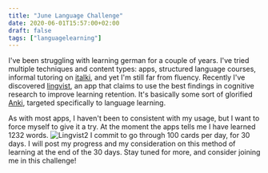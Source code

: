 ```yaml
---
title: "June Language Challenge"
date: 2020-06-01T15:57:00+02:00
draft: false
tags: ["languagelearning"]
---
```


I've been struggling with learning german for a couple of years.
I've tried multiple techniques and content types: apps, structured language courses, informal tutoring on [italki](https://www.italki.com/),
and yet I'm still far from fluency. Recently I've discovered [lingvist](https://lingvist.com), an app that claims to use the
best findings in cognitive research to improve learning retention.
It's basically some sort of glorified [Anki](https://apps.ankiweb.net/), targeted
specifically to language learning.
<!--more-->
As with most apps, I haven't been to consistent with my usage, but I want to force myself to give it a try.
At the moment the apps tells me I have learned 1232 words.
![Lingvist2](/images/lingvist2.png)
I commit to go through 100 cards per day, for 30 days. I will post my progress and my consideration on this method of learning at the end of
the 30 days. Stay tuned for more, and consider joining me in this challenge!